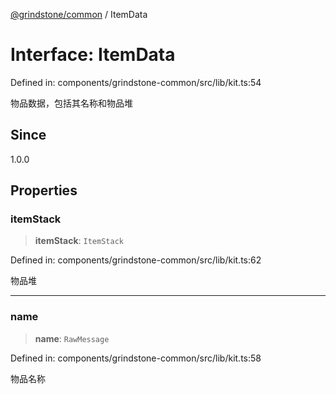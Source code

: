 [@grindstone/common](../globals.md) / ItemData

# Interface: ItemData

Defined in: components/grindstone-common/src/lib/kit.ts:54

物品数据，包括其名称和物品堆

## Since

1.0.0

## Properties

### itemStack

> **itemStack**: `ItemStack`

Defined in: components/grindstone-common/src/lib/kit.ts:62

物品堆

***

### name

> **name**: `RawMessage`

Defined in: components/grindstone-common/src/lib/kit.ts:58

物品名称
